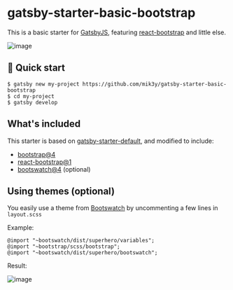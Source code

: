 # gatsby-starter-basic-bootstrap

This is a basic starter for [GatsbyJS](https://www.gatsbyjs.org/), featuring [react-bootstrap](https://react-bootstrap.github.io/) and little else.

![image](https://user-images.githubusercontent.com/390829/78502561-ba3dc500-772f-11ea-9cf7-6c71421883fc.png)

## 🚀 Quick start

```
$ gatsby new my-project https://github.com/mik3y/gatsby-starter-basic-bootstrap
$ cd my-project
$ gatsby develop
```

## What's included

This starter is based on [gatsby-starter-default](https://github.com/gatsbyjs/gatsby-starter-default), and modified to include:

* [bootstrap@4](https://www.npmjs.com/package/bootstrap)
* [react-bootstrap@1](https://www.npmjs.com/package/bootstrap)
* [bootswatch@4](https://www.npmjs.com/package/bootswatch) (optional)

## Using themes (optional)

You easily use a theme from [Bootswatch](https://www.bootswatch.com) by uncommenting a few lines in `layout.scss`

Example:

```
@import "~bootswatch/dist/superhero/variables";
@import "~bootstrap/scss/bootstrap";
@import "~bootswatch/dist/superhero/bootswatch";
```

Result:

![image](https://user-images.githubusercontent.com/390829/78502699-5c5dad00-7730-11ea-82f1-d19e6f86b9fc.png)